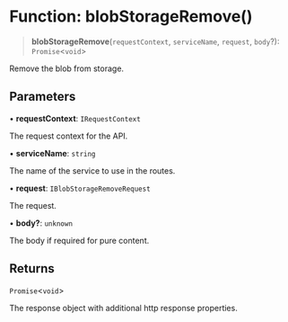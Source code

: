 # Function: blobStorageRemove()

> **blobStorageRemove**(`requestContext`, `serviceName`, `request`, `body`?): `Promise`\<`void`\>

Remove the blob from storage.

## Parameters

• **requestContext**: `IRequestContext`

The request context for the API.

• **serviceName**: `string`

The name of the service to use in the routes.

• **request**: `IBlobStorageRemoveRequest`

The request.

• **body?**: `unknown`

The body if required for pure content.

## Returns

`Promise`\<`void`\>

The response object with additional http response properties.
